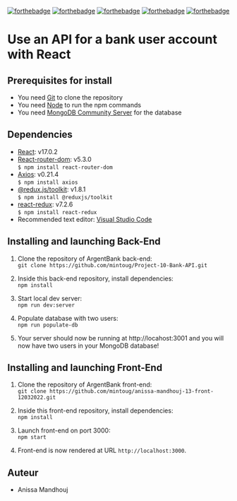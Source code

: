 [![forthebadge](https://forthebadge.com/images/badges/uses-html.svg)](https://forthebadge.com) [![forthebadge](https://forthebadge.com/images/badges/uses-css.svg)](https://forthebadge.com) [![forthebadge](https://forthebadge.com/images/badges/made-with-javascript.svg)](https://forthebadge.com) [![forthebadge](https://img.shields.io/badge/React-20232A?style=for-the-badge&logo=react&logoColor=61DAFB)](https://forthebadge.com)  [![forthebadge](https://img.shields.io/badge/Redux-593D88?style=for-the-badge&logo=redux&logoColor=white)](https://forthebadge.com)
# Use an API for a bank user account with React

## Prerequisites for install
- You need [Git](https://git-scm.com) to clone the repository
- You need [Node](https://nodejs.org/en/) to run the npm commands
- You need [MongoDB Community Server](https://www.mongodb.com/try/download/community) for the database

## Dependencies
- [React](https://reactjs.org): v17.0.2   
- [React-router-dom](https://reactrouter.com/web/guides/quick-start): v5.3.0   
`$ npm install react-router-dom`   
- [Axios](https://github.com/axios/axios): v0.21.4    
`$ npm install axios`   
- [@redux.js/toolkit](https://redux-toolkit.js.org/introduction/getting-started): v1.8.1   
`$ npm install @reduxjs/toolkit`    
- [react-redux](https://react-redux.js.org/introduction/getting-started): v7.2.6   
`$ npm install react-redux`   
- Recommended text editor: [Visual Studio Code](https://code.visualstudio.com)    

## Installing and launching Back-End

1. Clone the repository of ArgentBank back-end:   
`git clone https://github.com/mintoug/Project-10-Bank-API.git`  

2. Inside this back-end repository, install dependencies:  
`npm install`    

3. Start local dev server:   
`npm run dev:server`  

4. Populate database with two users:   
`npm run populate-db`  

5. Your server should now be running at http://locahost:3001 and you will now have two users in your MongoDB database!   

## Installing and launching Front-End    
1. Clone the repository of ArgentBank front-end:   
`git clone https://github.com/mintoug/anissa-mandhouj-13-front-12032022.git`    

2. Inside this front-end repository, install dependencies:   
`npm install`   

3. Launch front-end on port 3000:    
`npm start`    

4. Front-end is now rendered at URL `http://localhost:3000`.    
## Auteur   
* Anissa Mandhouj